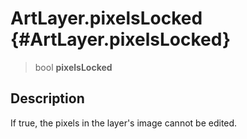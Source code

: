 ArtLayer.pixelsLocked {#ArtLayer.pixelsLocked}
=====================

> bool **pixelsLocked**

Description
-----------

If true, the pixels in the layer\'s image cannot be edited.
